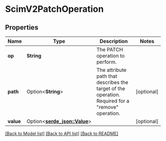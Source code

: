 # ScimV2PatchOperation

## Properties

Name | Type | Description | Notes
------------ | ------------- | ------------- | -------------
**op** | **String** | The PATCH operation to perform. | 
**path** | Option<**String**> | The attribute path that describes the target of the operation. Required for a \"remove\" operation. | [optional]
**value** | Option<[**serde_json::Value**](.md)> |  | [optional]

[[Back to Model list]](../README.md#documentation-for-models) [[Back to API list]](../README.md#documentation-for-api-endpoints) [[Back to README]](../README.md)


